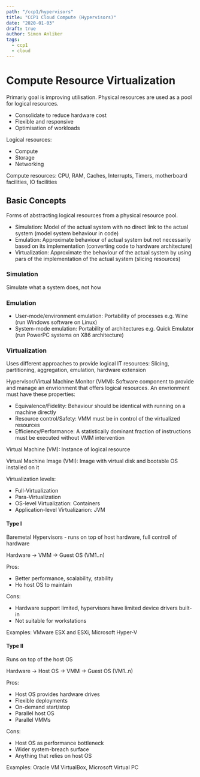 ```yaml
---
path: "/ccp1/hypervisors"
title: "CCP1 Cloud Compute (Hypervisors)"
date: "2020-01-03"
draft: true
author: Simon Anliker
tags:
  - ccp1
  - cloud
---
```


<!-- CCMP1 -->

# Compute Resource Virtualization

Primariy goal is improving utilisation. Physical resources are used as a pool for logical resources.
- Consolidate to reduce hardware cost
- Flexible and responsive
- Optimisation of workloads

Logical resources:
- Compute
- Storage
- Networking

Compute resources: CPU, RAM, Caches, Interrupts, Timers, motherboard facilities, IO facilities


## Basic Concepts

Forms of abstracting logical resources from a physical resource pool.

- Simulation: Model of the actual system with no direct link to the actual system (model system behaviour in code)
- Emulation: Approximate behaviour of actual system but not necessarily based on its implementation (converting code to hardware architecture)
- Virtualization: Approximate the behaviour of the actual system by using pars of the implementation of the actual system (slicing resources)


### Simulation

Simulate what a system does, not how

### Emulation

- User-mode/environment emulation: Portability of processes e.g. Wine (run Windows software on Linux)
- System-mode emulation: Portability of architectures e.g. Quick Emulator (run PowerPC systems on X86 architecture)

### Virtualization

Uses different approaches to provide logical IT resources: Slicing, partitioning, aggregation, emulation, hardware extension

Hypervisor/Virtual Machine Monitor (VMM): Software component to provide and manage an envrionment that offers logical resources. An envrionment must have these properties:
- Equivalence/Fidelity: Behaviour should be identical with running on a machine directly
- Resource control/Safety: VMM must be in control of the virtualized resources
- Efficiency/Performance: A statistically dominant fraction of instructions must be executed without VMM intervention 

Virtual Machine (VM): Instance of logical resource

Virtual Machine Image (VMI): Image with virtual disk and bootable OS installed on it

Virtualization levels:
- Full-Virtualization
- Para-Virtualization
- OS-level Virtualization: Containers
- Application-level Virtualizarion: JVM


#### Type I

Baremetal Hypervisors - runs on top of host hardware, full controll of hardware

Hardware -> VMM -> Guest OS (VM1..n)

Pros:
- Better performance, scalability, stability
- Ho host OS to maintain

Cons:
- Hardware support limited, hypervisors have limited device drivers built-in
- Not suitable for workstations

Examples: VMware ESX and ESXi, Microsoft Hyper-V


#### Type II

Runs on top of the host OS

Hardware -> Host OS -> VMM -> Guest OS (VM1..n)

Pros: 
- Host OS provides hardware drives
- Flexible deployments
- On-demand start/stop
- Parallel host OS
- Parallel VMMs

Cons:
- Host OS as performance bottleneck
- Wider system-breach surface
- Anything that relies on host OS

Examples: Oracle VM VirtualBox, Microsoft Virtual PC
